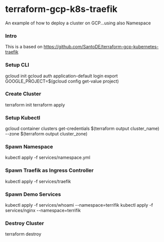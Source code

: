 # terraform-gcp-k8s-traefik

An example of how to deploy a cluster on GCP...using also Namespace

### Intro

This is a based on https://github.com/SantoDE/terraform-gcp-kubernetes-traefik

### Setup CLI

gcloud init
gcloud auth application-default login
export GOOGLE_PROJECT=$(gcloud config get-value project)

### Create Cluster

terraform init
terraform apply

### Setup Kubectl

gcloud container clusters get-credentials $(terraform output cluster_name) --zone $(terraform output cluster_zone)

### Spawn Namespace

kubectl apply -f services/namespace.yml

### Spawn Traefik as Ingress Controller

<!-- name space embedded -->
kubectl apply -f services/traefik

### Spawn Demo Services

kubectl apply -f services/whoami --namespace=terrifik
kubectl apply -f services/nginx --namespace=terrifik

### Destroy Cluster

terraform destroy
